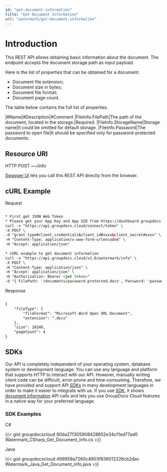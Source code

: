 ```yaml
---
id: "get-document-information"
title: "Get Document Information"
url: "watermark/get-document-information"
---
```






# Introduction #

This REST API allows obtaining basic information about the document. The endpoint accepts the document storage path as input payload.

Here is the list of properties that can be obtained for a document:

* Document file extension;
* Document size in bytes;
* Document file format;
* Document page count.

The table below contains the full list of properties.

|#Name|#Description|#Comment
|FileInfo.FilePath|The path of the document, located in the storage.|Required.
|FileInfo.StorageName|Storage name|It could be omitted for default storage.
|FileInfo.Password|The password to open file|It should be specified only for password-protected documents.

## Resource URI ##



HTTP POST ~~/info


[Swagger UI](https://apireference.groupdocs.cloud/watermark/#/Info/GetInfo) lets you call this REST API directly from the browser. 

## cURL Example ##


 Request
```html 

* First get JSON Web Token
* Please get your App Key and App SID from https://dashboard.groupdocs.cloud/#/apps. Kindly place App Key in "client_secret" and App SID in "client_id" argument.
curl -v "https://api.groupdocs.cloud/connect/token" \
-X POST \
-d "grant_type#client_credentials&client_id#xxxx&client_secret#xxxx" \
-H "Content-Type: application/x-www-form-urlencoded" \
-H "Accept: application/json"
   
* cURL example to get document information
curl -v "https://api.groupdocs.cloud/v1.0/watermark/info" \
-X POST \
-H "Content-Type: application/json" \
-H "Accept: application/json" \
-H "Authorization: Bearer <jwt token>"
-d "{ FilePath: '/documents/password-protected.docx', Password: 'password' }"

 ```


 Response

```html 

{
    "fileType": {
        "fileFormat": "Microsoft Word Open XML Document",
        "extension": ".docx"
    },
    "size": 10240,
    "pageCount": 4
}

 ```




## SDKs ##

Our API is completely independent of your operating system, database system or development language. You can use any language and platform that supports HTTP to interact with our API. However, manually writing client code can be difficult, error-prone and time-consuming. Therefore, we have provided and support API [SDKs](https://github.com/groupdocs-watermark-cloud) in many development languages in order to make it easier to integrate with us. If you use [SDK](https://github.com/groupdocs-watermark-cloud), it shows [document information](https://apireference.groupdocs.cloud/watermark/#/Info/GetInfo) API calls and lets you use GroupDocs Cloud features in a native way for your preferred language.

### SDK Examples ###


 C#




{{< gist groupdocscloud 90da27f305908428852e34cf1ed77ad0 Watermark_CSharp_Get_Document_Info.cs >}}





 Java




{{< gist groupdocscloud 499959a7260c4903f836012226cb2dac Watermark_Java_Get_Document_info.java >}}



